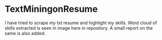 # TextMiningonResume

I have tried to scrape my txt resume and highlight my skills. Word cloud of skills extracted is seen in image here in repository.
A small report on the same is also added.



